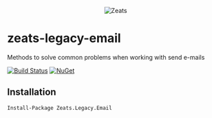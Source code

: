 ﻿<div align="center">

![Zeats](https://zeatsbalancaautomatica.blob.core.windows.net/icons/nuget.png)

</div>

# zeats-legacy-email

Methods to solve common problems when working with send e-mails

[![Build Status](https://dev.azure.com/zeats/Legacy/_apis/build/status/zeats-legacy-email?branchName=master)](https://dev.azure.com/zeats/Legacy/_build/latest?definitionId=37&branchName=master)
[![NuGet](https://img.shields.io/nuget/v/Zeats.Legacy.Email.svg)](https://www.nuget.org/packages/Zeats.Legacy.Email)

## Installation

```PM>
Install-Package Zeats.Legacy.Email
```
